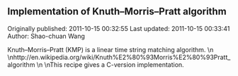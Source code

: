 ## Implementation of Knuth–Morris–Pratt algorithm

Originally published: 2011-10-15 00:32:55
Last updated: 2011-10-15 00:33:41
Author: Shao-chuan Wang

Knuth–Morris–Pratt (KMP) is a linear time string matching algorithm.\n\nhttp://en.wikipedia.org/wiki/Knuth%E2%80%93Morris%E2%80%93Pratt_algorithm\n\nThis recipe gives a C-version implementation.